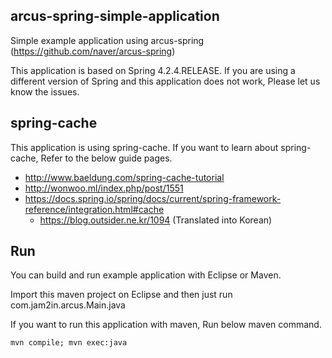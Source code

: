 ## arcus-spring-simple-application

Simple example application using arcus-spring (https://github.com/naver/arcus-spring)

This application is based on Spring 4.2.4.RELEASE. If you are using a different version of Spring and this application does not work, Please let us know the issues.  


## spring-cache

This application is using spring-cache. If you want to learn about spring-cache, Refer to the below guide pages.

- http://www.baeldung.com/spring-cache-tutorial
- http://wonwoo.ml/index.php/post/1551
- https://docs.spring.io/spring/docs/current/spring-framework-reference/integration.html#cache
  - https://blog.outsider.ne.kr/1094 (Translated into Korean)


## Run

You can build and run example application with Eclipse or Maven.

Import this maven project on Eclipse and then just run com.jam2in.arcus.Main.java

If you want to run this application with maven, Run below maven command.

```
mvn compile; mvn exec:java 
```
